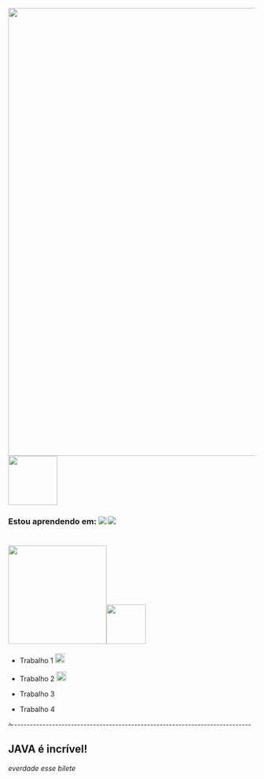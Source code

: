 <img src="https://github.com/Gustavpng/POO/assets/170248110/0918b302-4feb-4cc7-9c2b-69f542fb5398" width = "910px" /><img src="https://github.com/Gustavpng/POO/assets/170248110/0df992c6-6c8c-45a4-977b-2d4ebd97fc64" width = "100px" />
### Estou aprendendo em: [![]( 	https://img.shields.io/badge/C-00599C?style=for-the-badge&logo=c&logoColor=white)]() [![]( 	https://img.shields.io/badge/Java-ED8B00?style=for-the-badge&logo=openjdk&logoColor=white)]()


# <img src="https://github.com/Gustavpng/POO/assets/170248110/3f1712a1-41b9-4cc3-8003-0b4100003185" width = "200px" /><img src="https://github.com/Gustavpng/POO/assets/170248110/38024f62-12f8-4d42-be7d-09f969d693d4" width = "80px" />
 - Trabalho 1   <img src="https://github.com/Gustavpng/POO/assets/170248110/5bb1c020-b413-43e9-bab7-2bb6056f2563" width = "20px" />

- Trabalho 2   <img src="https://github.com/Gustavpng/POO/assets/170248110/5bb1c020-b413-43e9-bab7-2bb6056f2563" width = "20px" />

 - Trabalho 3   

- Trabalho 4
  
✁---------------------------------------------------------------------------

  ## JAVA é incrível!
*everdade esse bilete*

